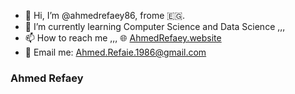 
- 👋 Hi, I’m @ahmedrefaey86, frome 🇪🇬.
- 🌱 I’m currently learning Computer Science and Data Science ,,,
- 📫 How to reach me ,,, 🌐 [AhmedRefaey.website](https://www.ahmedrefaey.website)
- 📩 Email me: Ahmed.Refaie.1986@gmail.com


### Ahmed Refaey
